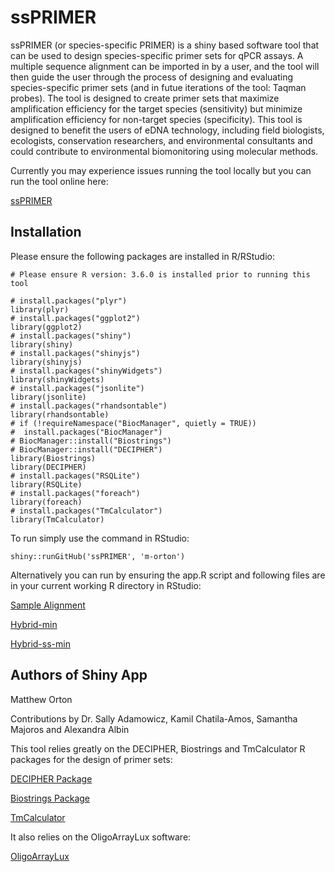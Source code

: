 # ssPRIMER
ssPRIMER (or species-specific PRIMER) is a shiny based software tool that can be used to design species-specific primer sets for qPCR assays. A multiple sequence alignment can be imported in by a user, and the tool will then guide the user through the process of designing and evaluating species-specific primer sets (and in futue iterations of the tool: Taqman probes). The tool is designed to create primer sets that maximize amplification efficiency for the target species (sensitivity) but minimize amplification efficiency for non-target species (specificity). This tool is designed to benefit the users of eDNA technology, including field biologists, ecologists, conservation researchers, and environmental consultants and could contribute to environmental biomonitoring using molecular methods.   

Currently you may experience issues running the tool locally but you can run the tool online here:

[ssPRIMER](https://www.mattortonapps.com/shiny/ssPRIMER/)

## Installation

Please ensure the following packages are installed in R/RStudio:

```
# Please ensure R version: 3.6.0 is installed prior to running this tool

# install.packages("plyr")
library(plyr)
# install.packages("ggplot2")
library(ggplot2)
# install.packages("shiny")
library(shiny)
# install.packages("shinyjs")
library(shinyjs)
# install.packages("shinyWidgets")
library(shinyWidgets)
# install.packages("jsonlite")
library(jsonlite)
# install.packages("rhandsontable")
library(rhandsontable)
# if (!requireNamespace("BiocManager", quietly = TRUE))
#  install.packages("BiocManager")
# BiocManager::install("Biostrings")
# BiocManager::install("DECIPHER")
library(Biostrings)
library(DECIPHER)
# install.packages("RSQLite")
library(RSQLite)
# install.packages("foreach")
library(foreach)
# install.packages("TmCalculator")
library(TmCalculator)
```

To run simply use the command in RStudio:
```
shiny::runGitHub('ssPRIMER', 'm-orton')
```

Alternatively you can run by ensuring the app.R script and following files are in your current working
R directory in RStudio:

[Sample Alignment](sampleAlignment.fas)

[Hybrid-min](hybrid-min.exe)

[Hybrid-ss-min](hybrid-ss-min.exe)


## Authors of Shiny App
Matthew Orton

Contributions by Dr. Sally Adamowicz, Kamil Chatila-Amos, Samantha Majoros and Alexandra Albin

This tool relies greatly on the DECIPHER, Biostrings and TmCalculator R packages for the design of primer sets:

[DECIPHER Package](https://bioconductor.org/packages/release/bioc/html/DECIPHER.html)

[Biostrings Package](http://bioconductor.org/packages/release/bioc/html/Biostrings.html)

[TmCalculator](https://cran.r-project.org/web/packages/TmCalculator/index.html)

It also relies on the OligoArrayLux software:

[OligoArrayLux](http://unafold.rna.albany.edu/?q=DINAMelt/OligoArrayAux)
